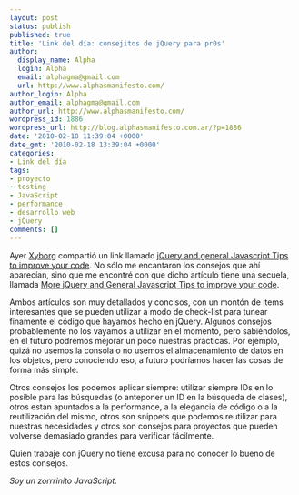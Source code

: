 ```yaml
---
layout: post
status: publish
published: true
title: 'Link del día: consejitos de jQuery para pr0s'
author:
  display_name: Alpha
  login: Alpha
  email: alphagma@gmail.com
  url: http://www.alphasmanifesto.com/
author_login: Alpha
author_email: alphagma@gmail.com
author_url: http://www.alphasmanifesto.com/
wordpress_id: 1886
wordpress_url: http://blog.alphasmanifesto.com.ar/?p=1886
date: '2010-02-18 11:39:04 +0000'
date_gmt: '2010-02-18 13:39:04 +0000'
categories:
- Link del día
tags:
- proyecto
- testing
- JavaScript
- performance
- desarrollo web
- jQuery
comments: []
---
```


Ayer [Xyborg](http://twitter.com/Xyborg) compartió un link llamado [jQuery and general Javascript Tips to improve your code](http://www.tripwiremagazine.com/2009/10/jquery-and-general-javascript-tips-to-improve-your-code.html). No sólo me encantaron los consejos que ahí aparecían, sino que me encontré con que dicho artículo tiene una secuela, llamada [More jQuery and General Javascript Tips to improve your code](http://www.tripwiremagazine.com/2009/11/more-jquery-and-general-javascript-tips-to-improve-your-code.html).

Ambos artículos son muy detallados y concisos, con un montón de items interesantes que se pueden utilizar a modo de check-list para tunear finamente el código que hayamos hecho en jQuery. Algunos consejos probablemente no los vayamos a utilizar en el momento, pero sabiéndolos, en el futuro podremos mejorar un poco nuestras prácticas. Por ejemplo, quizá no usemos la consola o no usemos el almacenamiento de datos en los objetos, pero conociendo eso, a futuro podríamos hacer las cosas de forma más simple.

Otros consejos los podemos aplicar siempre: utilizar siempre IDs en lo posible para las búsquedas (o anteponer un ID en la búsqueda de clases), otros están apuntados a la performance, a la elegancia de código o a la reutilización del mismo, otros son snippets que podemos reutilizar para nuestras necesidades y otros son consejos para proyectos que pueden volverse demasiado grandes para verificar fácilmente.

Quien trabaje con jQuery no tiene excusa para no conocer lo bueno de estos consejos.

_Soy un zorrrinito JavaScript._
